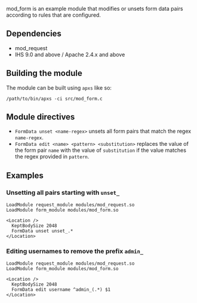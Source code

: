 mod_form is an example module that modifies or unsets form data pairs according
to rules that are configured.

## Dependencies
* mod_request
* IHS 9.0 and above / Apache 2.4.x and above

## Building the module
The module can be built using `apxs` like so:
```
/path/to/bin/apxs -ci src/mod_form.c
```

## Module directives
* `FormData unset <name-regex>` unsets all form pairs that match the regex
  `name-regex`.
* `FormData edit <name> <pattern> <substitution>` replaces the value of the
  form pair `name` with the value of `substitution` if the value matches the
  regex provided in `pattern`.

## Examples
### Unsetting all pairs starting with `unset_`
```
LoadModule request_module modules/mod_request.so
LoadModule form_module modules/mod_form.so

<Location />
  KeptBodySize 2048
  FormData unset unset_.*
</Location>
```

### Editing usernames to remove the prefix `admin_`
```
LoadModule request_module modules/mod_request.so
LoadModule form_module modules/mod_form.so

<Location />
  KeptBodySize 2048
  FormData edit username ^admin_(.*) $1
</Location>
```

